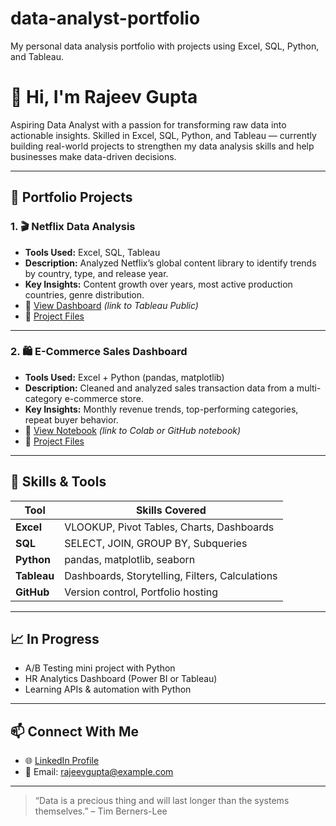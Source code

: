 # data-analyst-portfolio
My personal data analysis portfolio with projects using Excel, SQL, Python, and Tableau.
# 👋 Hi, I'm Rajeev Gupta

Aspiring Data Analyst with a passion for transforming raw data into actionable insights. Skilled in Excel, SQL, Python, and Tableau — currently building real-world projects to strengthen my data analysis skills and help businesses make data-driven decisions.

---

## 📁 Portfolio Projects

### 1. 🎬 Netflix Data Analysis
- **Tools Used:** Excel, SQL, Tableau
- **Description:** Analyzed Netflix’s global content library to identify trends by country, type, and release year.
- **Key Insights:** Content growth over years, most active production countries, genre distribution.
- 🔗 [View Dashboard](#) *(link to Tableau Public)*
- 📂 [Project Files](./netflix-analysis)

---

### 2. 🛍️ E-Commerce Sales Dashboard
- **Tools Used:** Excel + Python (pandas, matplotlib)
- **Description:** Cleaned and analyzed sales transaction data from a multi-category e-commerce store.
- **Key Insights:** Monthly revenue trends, top-performing categories, repeat buyer behavior.
- 🔗 [View Notebook](#) *(link to Colab or GitHub notebook)*
- 📂 [Project Files](./ecommerce-sales)

---

## 🧰 Skills & Tools

| Tool         | Skills Covered                                  |
|--------------|--------------------------------------------------|
| **Excel**    | VLOOKUP, Pivot Tables, Charts, Dashboards        |
| **SQL**      | SELECT, JOIN, GROUP BY, Subqueries               |
| **Python**   | pandas, matplotlib, seaborn                      |
| **Tableau**  | Dashboards, Storytelling, Filters, Calculations  |
| **GitHub**   | Version control, Portfolio hosting               |

---

## 📈 In Progress
- A/B Testing mini project with Python
- HR Analytics Dashboard (Power BI or Tableau)
- Learning APIs & automation with Python

---

## 📫 Connect With Me

- 🌐 [LinkedIn Profile](https://www.linkedin.com/in/rajeev-g-3b40721bb/)
- 📧 Email: rajeevgupta@example.com

---

> “Data is a precious thing and will last longer than the systems themselves.” – Tim Berners-Lee


